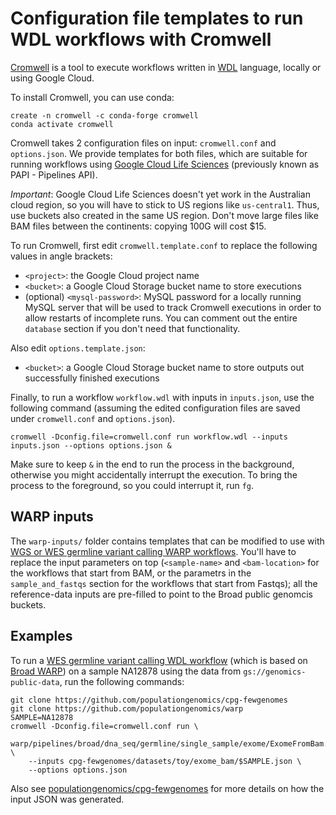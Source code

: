 # Configuration file templates to run WDL workflows with Cromwell

[Cromwell](https://cromwell.readthedocs.io/) is a tool to execute workflows written in [WDL](https://github.com/openwdl/wdl/blob/main/versions/1.0/SPEC.md) language, locally or using Google Cloud.

To install Cromwell, you can use conda:

```
create -n cromwell -c conda-forge cromwell
conda activate cromwell
```

Cromwell takes 2 configuration files on input: `cromwell.conf` and `options.json`. We provide templates for both files, which are suitable for running workflows using [Google Cloud Life Sciences](https://cromwell.readthedocs.io/en/stable/tutorials/PipelinesApi101/) (previously known as PAPI - Pipelines API).

*Important*: Google Cloud Life Sciences doesn't yet work in the Australian cloud region, so you will have to stick to US regions like `us-central1`. Thus, use buckets also created in the same US region. Don't move large files like BAM files between the continents: copying 100G will cost $15.

To run Cromwell, first edit `cromwell.template.conf` to replace the following values in angle brackets:

* `<project>`: the Google Cloud project name
* `<bucket>`: a Google Cloud Storage bucket name to store executions
* (optional) `<mysql-password>`: MySQL password for a locally running MySQL server that will be used to track Cromwell executions in order to allow restarts of incomplete runs. You can comment out the entire `database` section if you don't need that functionality.

Also edit `options.template.json`:

* `<bucket>`: a Google Cloud Storage bucket name to store outputs out successfully finished executions

Finally, to run a workflow `workflow.wdl` with inputs in `inputs.json`, use the following command (assuming the edited configuration files are saved under `cromwell.conf` and `options.json`).

```
cromwell -Dconfig.file=cromwell.conf run workflow.wdl --inputs inputs.json --options options.json &
```

Make sure to keep `&` in the end to run the process in the background, otherwise you might accidentally interrupt the execution. To bring the process to the foreground, so you could interrupt it, run `fg`.

## WARP inputs

The `warp-inputs/` folder contains templates that can be modified to use with [WGS or WES germline variant calling WARP workflows](https://github.com/populationgenomics/warp/blob/master/pipelines/broad/dna_seq/germline/single_sample/). You'll have to replace the input parameters on top (`<sample-name>` and `<bam-location>` for the workflows that start from BAM, or the parametrs in the `sample_and_fastqs` section for the workflows that start from Fastqs); all the reference-data inputs are pre-filled to point to the Broad public genomcis buckets.

## Examples

To run a [WES germline variant calling WDL workflow](https://github.com/populationgenomics/warp/blob/start_from_mapped_bam/pipelines/broad/dna_seq/germline/single_sample/) (which is based on [Broad WARP](https://github.com/broadinstitute/warp/)) on a sample NA12878 using the data from `gs://genomics-public-data`, run the following commands:

```
git clone https://github.com/populationgenomics/cpg-fewgenomes
git clone https://github.com/populationgenomics/warp
SAMPLE=NA12878
cromwell -Dconfig.file=cromwell.conf run \
    warp/pipelines/broad/dna_seq/germline/single_sample/exome/ExomeFromBam.wdl \ 
    --inputs cpg-fewgenomes/datasets/toy/exome_bam/$SAMPLE.json \
    --options options.json
```

Also see [populationgenomics/cpg-fewgenomes](https://github.com/populationgenomics/cpg-fewgenomes) for more details on how the input JSON was generated.
